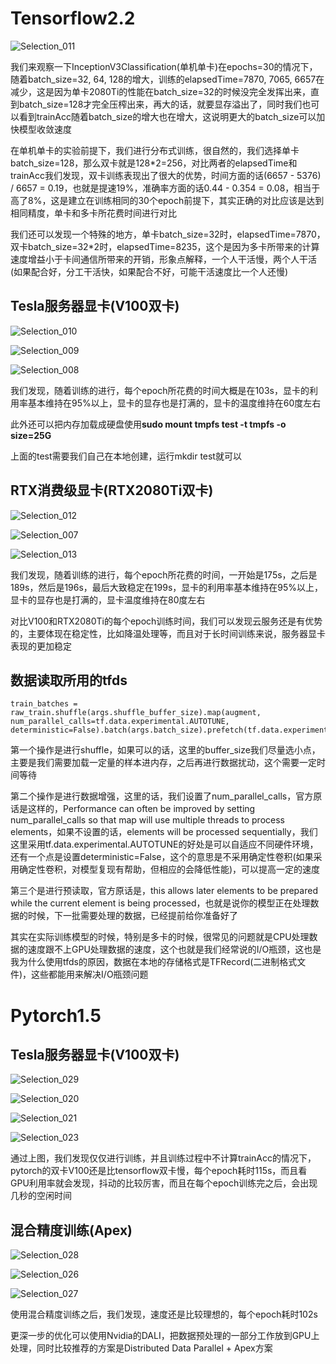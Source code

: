 # Tensorflow2.2

![Selection_011](pics/Selection_011.jpg)

我们来观察一下InceptionV3Classification(单机单卡)在epochs=30的情况下，随着batch_size=32, 64, 128的增大，训练的elapsedTime=7870, 7065, 6657在减少，这是因为单卡2080Ti的性能在batch_size=32的时候没完全发挥出来，直到batch_size=128才完全压榨出来，再大的话，就要显存溢出了，同时我们也可以看到trainAcc随着batch_size的增大也在增大，这说明更大的batch_size可以加快模型收敛速度

在单机单卡的实验前提下，我们进行分布式训练，很自然的，我们选择单卡batch_size=128，那么双卡就是128*2=256，对比两者的elapsedTime和trainAcc我们发现，双卡训练表现出了很大的优势，时间方面的话(6657 - 5376) / 6657 = 0.19，也就是提速19%，准确率方面的话0.44 - 0.354 = 0.08，相当于高了8%，这是建立在训练相同的30个epoch前提下，其实正确的对比应该是达到相同精度，单卡和多卡所花费时间进行对比

我们还可以发现一个特殊的地方，单卡batch_size=32时，elapsedTime=7870，双卡batch_size=32*2时，elapsedTime=8235，这个是因为多卡所带来的计算速度增益小于卡间通信所带来的开销，形象点解释，一个人干活慢，两个人干活(如果配合好，分工干活快，如果配合不好，可能干活速度比一个人还慢)

## Tesla服务器显卡(V100双卡)

![Selection_010](pics/Selection_010.jpg)

![Selection_009](pics/Selection_009.jpg)

![Selection_008](pics/Selection_008.jpg)

我们发现，随着训练的进行，每个epoch所花费的时间大概是在103s，显卡的利用率基本维持在95%以上，显卡的显存也是打满的，显卡的温度维持在60度左右

此外还可以把内存加载成硬盘使用**sudo mount tmpfs test -t tmpfs -o size=25G**

上面的test需要我们自己在本地创建，运行mkdir test就可以

## RTX消费级显卡(RTX2080Ti双卡)

![Selection_012](pics/Selection_012.jpg)

![Selection_007](pics/Selection_007.jpg)

![Selection_013](pics/Selection_013.jpg)

我们发现，随着训练的进行，每个epoch所花费的时间，一开始是175s，之后是189s，然后是196s，最后大致稳定在199s，显卡的利用率基本维持在95%以上，显卡的显存也是打满的，显卡温度维持在80度左右

对比V100和RTX2080Ti的每个epoch训练时间，我们可以发现云服务还是有优势的，主要体现在稳定性，比如降温处理等，而且对于长时间训练来说，服务器显卡表现的更加稳定

## 数据读取所用的tfds

```
train_batches = raw_train.shuffle(args.shuffle_buffer_size).map(augment, num_parallel_calls=tf.data.experimental.AUTOTUNE, deterministic=False).batch(args.batch_size).prefetch(tf.data.experimental.AUTOTUNE)
```

第一个操作是进行shuffle，如果可以的话，这里的buffer_size我们尽量选小点，主要是我们需要加载一定量的样本进内存，之后再进行数据扰动，这个需要一定时间等待

第二个操作是进行数据增强，这里的话，我们设置了num_parallel_calls，官方原话是这样的，Performance can often be improved by setting num_parallel_calls so that map will use multiple threads to process elements，如果不设置的话，elements will be processed sequentially，我们这里采用tf.data.experimental.AUTOTUNE的好处是可以自适应不同硬件环境，还有一个点是设置deterministic=False，这个的意思是不采用确定性卷积(如果采用确定性卷积，对模型复现有帮助，但相应的会降低性能)，可以提高一定的速度

第三个是进行预读取，官方原话是，this allows later elements to be prepared while the current element is being processed，也就是说你的模型正在处理数据的时候，下一批需要处理的数据，已经提前给你准备好了

其实在实际训练模型的时候，特别是多卡的时候，很常见的问题就是CPU处理数据的速度跟不上GPU处理数据的速度，这个也就是我们经常说的I/O瓶颈，这也是我为什么使用tfds的原因，数据在本地的存储格式是TFRecord(二进制格式文件)，这些都能用来解决I/O瓶颈问题

# Pytorch1.5

## Tesla服务器显卡(V100双卡)

![Selection_029](pics/Selection_029.jpg)

![Selection_020](pics/Selection_020.jpg)

![Selection_021](pics/Selection_021.jpg)

![Selection_023](pics/Selection_023.jpg)

通过上图，我们发现仅仅进行训练，并且训练过程中不计算trainAcc的情况下，pytorch的双卡V100还是比tensorflow双卡慢，每个epoch耗时115s，而且看GPU利用率就会发现，抖动的比较厉害，而且在每个epoch训练完之后，会出现几秒的空闲时间

## 混合精度训练(Apex)

![Selection_028](../Pictures/Selection_028.jpg)

![Selection_026](pics/Selection_026.jpg)

![Selection_027](pics/Selection_027.jpg)

使用混合精度训练之后，我们发现，速度还是比较理想的，每个epoch耗时102s

更深一步的优化可以使用Nvidia的DALI，把数据预处理的一部分工作放到GPU上处理，同时比较推荐的方案是Distributed Data Parallel + Apex方案